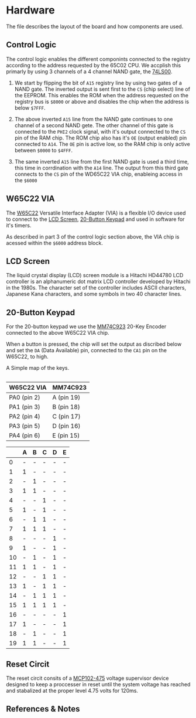 # Hardware

The file describes the layout of the board and how components are used.

## Control Logic

The control logic enables the different componints connected to the registry according to the address requested by the 65C02 CPU. We accplish this primarly by using 3 channels of a 4 channel NAND gate, the [74LS00](https://www.ti.com/lit/gpn/sn74ls00).

1. We start by flipping the bit of `A15` registry line by using two gates of a NAND gate. The inverted output is sent first to the `CS` (chip select) line of the EEPROM. This enables the ROM when the address requested on the registry bus is `$8000` or above and disables the chip when the address is below `$7FFF`.

2. The above inverted `A15` line from the NAND gate continues to one channel of a second NAND gete.  The other channel of this gate is connected to the `PHI2` clock signal, with it's output connected to the `CS` pin of the RAM chip.  The ROM chip also has it's `OE` (output enabled) pin connected to `A14`.  The `OE` pin is active low, so the RAM chip is only active between `$0000` to `$4FFF`.

3. The same inverted `A15` line from the first NAND gate is used a third time, this time in corrdination with the `A14` line.  The output from this third gate connects to the `CS` pin of the WD65C22 VIA chip, enableing access in the `$6000`

## W65C22 VIA

The [W65C22](https://www.westerndesigncenter.com/wdc/documentation/w65c22.pdf) Versatile Interface Adapter (VIA) is a flexible I/O device used to connect to the [LCD Screen](#lcd-screen), [20-Button Keypad](#20-button-keypad) and used in software for it's timers.

As described in part 3 of the control logic section above, the VIA chip is acessed within the `$6000` address block.

## LCD Screen

The liquid crystal display (LCD) screen module is a Hitachi HD44780 LCD controller is an alphanumeric dot matrix LCD controller developed by Hitachi in the 1980s. The character set of the controller includes ASCII characters, Japanese Kana characters, and some symbols in two 40 character lines.

## 20-Button Keypad

For the 20-button keypad we use the [MM74C923](https://mm.digikey.com/Volume0/opasdata/d220001/medias/docus/1001/MM74C922,923.pdf) 20-Key Encoder connected to the above W65C22 VIA chip.

When a button is pressed, the chip will set the output as discribed below and set the `DA` (Data Available) pin, connected to the `CA1` pin on the W65C22, to high.

A Simple map of the keys.

<table style="float: right;"><thead><tr><th>W65C22 VIA</th><th>MM74C923</th></tr></thead><tbody><tr><td>PA0 (pin 2)</td><td>A (pin 19)</td></tr><tr><td>PA1 (pin 3)</td><td>B (pin 18)</td></tr><tr><td>PA2 (pin 4)</td><td>C (pin 17)</td></tr><tr><td>PA3 (pin 5)</td><td>D (pin 16)</td></tr><tr><td>PA4 (pin 6)</td><td>E (pin 15)</td></tr></tbody></table>

|    | A | B | C | D | E |
| -- | - | - | - | - | - |
|  0 | - | - | - | - | - |
|  1 | 1 | - | - | - | - |
|  2 | - | 1 | - | - | - |
|  3 | 1 | 1 | - | - | - |
|  4 | - | - | 1 | - | - |
|  5 | 1 | - | 1 | - | - |
|  6 | - | 1 | 1 | - | - |
|  7 | 1 | 1 | 1 | - | - |
|  8 | - | - | - | 1 | - |
|  9 | 1 | - | - | 1 | - |
| 10 | - | 1 | - | 1 | - |
| 11 | 1 | 1 | - | 1 | - |
| 12 | - | - | 1 | 1 | - |
| 13 | 1 | - | 1 | 1 | - |
| 14 | - | 1 | 1 | 1 | - |
| 15 | 1 | 1 | 1 | 1 | - |
| 16 | - | - | - | - | 1 |
| 17 | 1 | - | - | - | 1 |
| 18 | - | 1 | - | - | 1 |
| 19 | 1 | 1 | - | - | 1 |

## Reset Circit

The reset circit consits of a [MCP102-475](https://www.microchip.com/en-us/product/mcp102) voltage supervisor device designed to keep a proccesser in reset until the system voltage has reached and stabalized at the proper level 4.75 volts for 120ms.

## References & Notes
